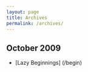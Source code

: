 ```yaml
---
layout: page
title: Archives
permalink: /archives/
---
```


## October 2009


- [Lazy Beginnings] (/begin)
